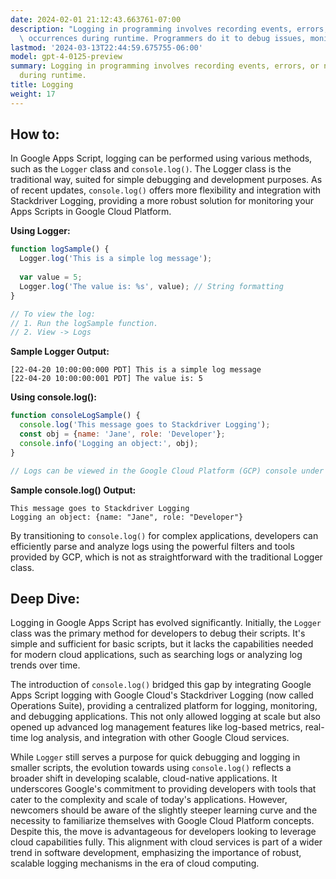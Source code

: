 ```yaml
---
date: 2024-02-01 21:12:43.663761-07:00
description: "Logging in programming involves recording events, errors, or notable\
  \ occurrences during runtime. Programmers do it to debug issues, monitor performance,\u2026"
lastmod: '2024-03-13T22:44:59.675755-06:00'
model: gpt-4-0125-preview
summary: Logging in programming involves recording events, errors, or notable occurrences
  during runtime.
title: Logging
weight: 17
---
```


## How to:
In Google Apps Script, logging can be performed using various methods, such as the `Logger` class and `console.log()`. The Logger class is the traditional way, suited for simple debugging and development purposes. As of recent updates, `console.log()` offers more flexibility and integration with Stackdriver Logging, providing a more robust solution for monitoring your Apps Scripts in Google Cloud Platform.

**Using Logger:**

```javascript
function logSample() {
  Logger.log('This is a simple log message');
  
  var value = 5;
  Logger.log('The value is: %s', value); // String formatting
}

// To view the log:
// 1. Run the logSample function.
// 2. View -> Logs
```

**Sample Logger Output:**

```
[22-04-20 10:00:00:000 PDT] This is a simple log message
[22-04-20 10:00:00:001 PDT] The value is: 5
```

**Using console.log():**

```javascript
function consoleLogSample() {
  console.log('This message goes to Stackdriver Logging');
  const obj = {name: 'Jane', role: 'Developer'};
  console.info('Logging an object:', obj);
}

// Logs can be viewed in the Google Cloud Platform (GCP) console under Stackdriver Logging
```

**Sample console.log() Output:**

```
This message goes to Stackdriver Logging
Logging an object: {name: "Jane", role: "Developer"}
```

By transitioning to `console.log()` for complex applications, developers can efficiently parse and analyze logs using the powerful filters and tools provided by GCP, which is not as straightforward with the traditional Logger class.

## Deep Dive:
Logging in Google Apps Script has evolved significantly. Initially, the `Logger` class was the primary method for developers to debug their scripts. It's simple and sufficient for basic scripts, but it lacks the capabilities needed for modern cloud applications, such as searching logs or analyzing log trends over time.

The introduction of `console.log()` bridged this gap by integrating Google Apps Script logging with Google Cloud's Stackdriver Logging (now called Operations Suite), providing a centralized platform for logging, monitoring, and debugging applications. This not only allowed logging at scale but also opened up advanced log management features like log-based metrics, real-time log analysis, and integration with other Google Cloud services.

While `Logger` still serves a purpose for quick debugging and logging in smaller scripts, the evolution towards using `console.log()` reflects a broader shift in developing scalable, cloud-native applications. It underscores Google's commitment to providing developers with tools that cater to the complexity and scale of today's applications. However, newcomers should be aware of the slightly steeper learning curve and the necessity to familiarize themselves with Google Cloud Platform concepts. Despite this, the move is advantageous for developers looking to leverage cloud capabilities fully. This alignment with cloud services is part of a wider trend in software development, emphasizing the importance of robust, scalable logging mechanisms in the era of cloud computing.
